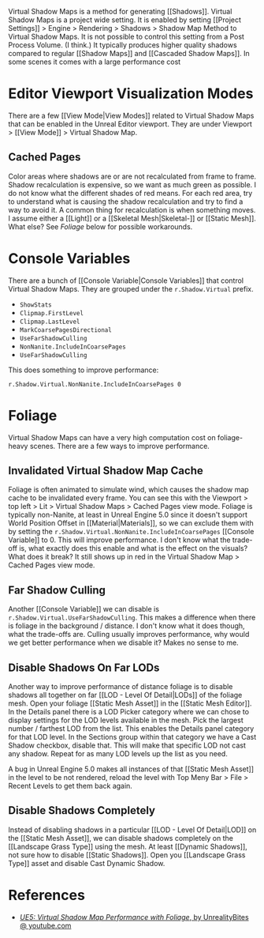 Virtual Shadow Maps is a method for generating [[Shadows]].
Virtual Shadow Maps is a project wide setting.
It is enabled by setting [[Project Settings]] > Engine > Rendering > Shadows > Shadow Map Method to Virtual Shadow Maps.
It is not possible to control this setting from a Post Process Volume. (I think.)
It typically produces higher quality shadows compared to regular [[Shadow Maps]] and [[Cascaded Shadow Maps]].
In some scenes it comes with a large performance cost


# Editor Viewport Visualization Modes

There are a few [[View Mode|View Modes]] related to Virtual Shadow Maps that can be enabled in the Unreal Editor viewport.
They are under Viewport > [[View Mode]] > Virtual Shadow Map.

## Cached Pages

Color areas where shadows are or are not recalculated from frame to frame.
Shadow recalculation is expensive, so we want as much green as possible.
I do not know what the different shades of red means.
For each red area, try to understand what is causing the shadow recalculation and try to find a way to avoid it.
A common thing for recalculation is when something moves.
I assume either a [[Light]] or a [[Skeletal Mesh|Skeletal-]] or [[Static Mesh]]. What else?
See _Foliage_ below for possible workarounds.


# Console Variables

There are a bunch of [[Console Variable|Console Variables]] that control Virtual Shadow Maps.
They are grouped under the `r.Shadow.Virtual` prefix.

- `ShowStats`
- `Clipmap.FirstLevel`
- `Clipmap.LastLevel`
- `MarkCoarsePagesDirectional`
- `UseFarShadowCulling`
- `NonNanite.IncludeInCoarsePages`
- `UseFarShadowCulling`

This does something to improve performance:
```
r.Shadow.Virtual.NonNanite.IncludeInCoarsePages 0
```


# Foliage

Virtual Shadow Maps can have a very high computation cost on foliage-heavy scenes.
There are a few ways to improve performance.

## Invalidated Virtual Shadow Map Cache

Foliage is often animated to simulate wind, which causes the shadow map cache to be invalidated every frame.
You can see this with the Viewport > top left > Lit > Virtual Shadow Maps > Cached Pages view mode.
Foliage is typically non-Nanite, at least in Unreal Engine 5.0 since it doesn't support World Position Offset in [[Material|Materials]], so we can exclude them with by setting the `r.Shadow.Virtual.NonNanite.IncludeInCoarsePages` [[Console Variable]] to 0.
This will improve performance.
I don't know what the trade-off is, what exactly does this enable and what is the effect on the visuals? What does it break?
It still shows up in red in the Virtual Shadow Map > Cached Pages view mode.


## Far Shadow Culling

Another [[Console Variable]] we can disable is `r.Shadow.Virtual.UseFarShadowCulling`.
This makes a difference when there is foliage in the background / distance.
I don't know what it does though, what the trade-offs are.
Culling usually improves performance, why would we get better performance when we disable it?
Makes no sense to me.


## Disable Shadows On Far LODs

Another way to improve performance of distance foliage is to disable shadows all together on far [[LOD - Level Of Detail|LODs]] of the foliage mesh.
Open your foliage [[Static Mesh Asset]] in the [[Static Mesh Editor]].
In the Details panel there is a LOD Picker category where we can chose to display settings for the LOD levels available in the mesh.
Pick the largest number / farthest LOD from the list.
This enables the Details panel category for that LOD level.
In the Sections group within that category we have a Cast Shadow checkbox, disable that.
This will make that specific LOD not cast any shadow.
Repeat for as many LOD levels up the list as you need.

A bug in Unreal Engine 5.0 makes all instances of that [[Static Mesh Asset]] in the level to be not rendered, reload the level with Top Meny Bar > File > Recent Levels to get them back again.


## Disable Shadows Completely

Instead of disabling shadows in a particular [[LOD - Level Of Detail|LOD]] on the [[Static Mesh Asset]], we can disable shadows completely on the [[Landscape Grass Type]] using the mesh.
At least [[Dynamic Shadows]], not sure how to disable [[Static Shadows]].
Open you [[Landscape Grass Type]] asset and disable Cast Dynamic Shadow.


# References

- [_UE5: Virtual Shadow Map Performance with Foliage_, by UnrealityBites @ youtube.com](https://www.youtube.com/watch?v=AobyMegpUMg)


